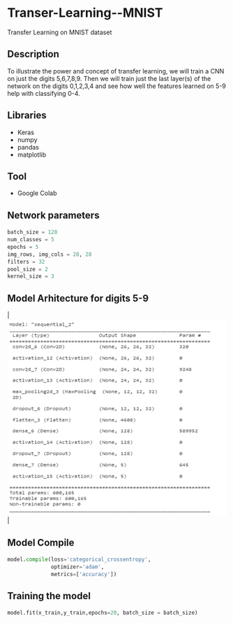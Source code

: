 # Transer-Learning--MNIST
Transfer Learning on MNIST dataset

## Description
To illustrate the power and concept of transfer learning, we will train a CNN on just the digits 5,6,7,8,9. Then we will train just the last layer(s) of the network on the digits 0,1,2,3,4 and see how well the features learned on 5-9 help with classifying 0-4.

## Libraries 
* Keras
* numpy
* pandas
* matplotlib

## Tool
* Google Colab

## Network parameters

```python
batch_size = 128
num_classes = 5
epochs = 5
img_rows, img_cols = 28, 28
filters = 32
pool_size = 2
kernel_size = 3
```

## Model Arhitecture for digits 5-9
|<img width="640" height="450" src="https://github.com/bipulsimkhada/Image/blob/main/modelsummary.png">|

## Model Compile
```python
model.compile(loss='categorical_crossentropy',
              optimizer='adam',
              metrics=['accuracy'])
```

## Training the model
```python
model.fit(x_train,y_train,epochs=20, batch_size = batch_size)
```
